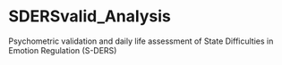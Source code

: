 # SDERSvalid_Analysis
 Psychometric validation and daily life assessment of State Difficulties in Emotion Regulation (S-DERS)
